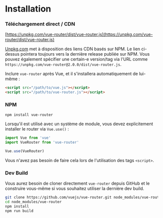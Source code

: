 # Installation

### Téléchargement direct / CDN

[https://unpkg.com/vue-router/dist/vue-router.js](https://unpkg.com/vue-router/dist/vue-router.js)

<!--email_off-->
[Unpkg.com](https://unpkg.com) met à disposition des liens CDN basés sur NPM. Le lien ci-dessus pointera toujours vers la dernière release publiée sur NPM. Vous pouvez également spécifier une certain-e version/tag via l'URL comme `https://unpkg.com/vue-router@2.0.0/dist/vue-router.js`.
<!--/email_off-->

Inclure `vue-router` après Vue, et il s'installera automatiquement de lui-même :

``` html
<script src="/path/to/vue.js"></script>
<script src="/path/to/vue-router.js"></script>
```

### NPM

``` bash
npm install vue-router
```

Lorsqu'il est utilisé avec un système de module, vous devez explicitement installer le router via `Vue.use()` :

``` js
import Vue from 'vue'
import VueRouter from 'vue-router'

Vue.use(VueRouter)
```

Vous n'avez pas besoin de faire cela lors de l'utilisation des tags `<script>`.

### Dev Build

Vous aurez besoin de cloner directement `vue-router` depuis GitHub et le construire vous-même si vous souhaitez utiliser la dernière dev build.

``` bash
git clone https://github.com/vuejs/vue-router.git node_modules/vue-router
cd node_modules/vue-router
npm install
npm run build
```
